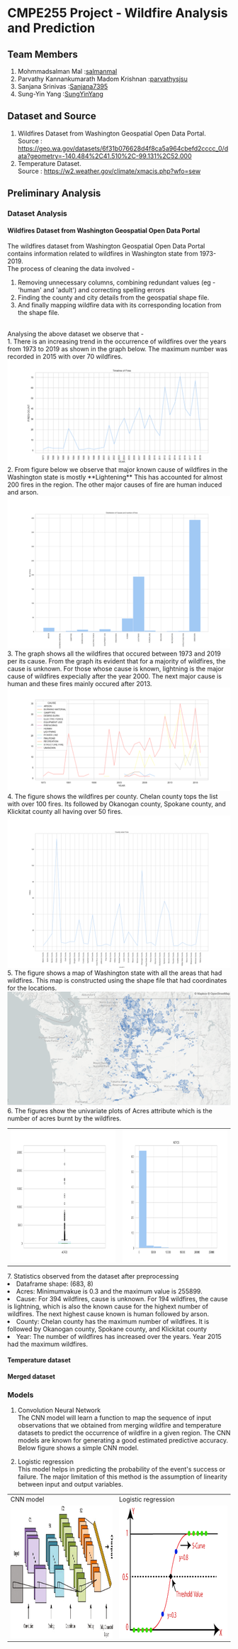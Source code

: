 # CMPE255 Project - Wildfire Analysis and Prediction

## Team Members
1. Mohmmadsalman Mal :[salmanmal](https://github.com/salmanmal)
2. Parvathy Kannankumarath Madom Krishnan :[parvathysjsu](https://github.com/parvathysjsu)
3. Sanjana Srinivas :[Sanjana7395](https://github.com/Sanjana7395)
4. Sung-Yin Yang :[SungYinYang](https://github.com/SungYinYang)

## Dataset and Source
1. Wildfires Dataset from Washington Geospatial Open Data Portal.  
Source : https://geo.wa.gov/datasets/6f31b076628d4f8ca5a964cbefd2cccc_0/data?geometry=-140.484%2C41.510%2C-99.131%2C52.000    
2. Temperature Dataset.     
Source : https://w2.weather.gov/climate/xmacis.php?wfo=sew

## Preliminary Analysis
### Dataset Analysis
#### Wildfires Dataset from Washington Geospatial Open Data Portal 
The wildfires dataset from Washington Geospatial Open Data Portal contains information related to wildfires in Washington state from 1973-2019.<br>
The process of cleaning the data involved - 
1. Removing unnecessary columns, combining redundant values (eg - 'human' and 'adult') and
correcting spelling errors
2. Finding the county and city details from the geospatial shape file.
3. And finally mapping wildfire data with its corresponding location from the shape file.
<br>
Analysing the above dataset we observe that -   <br>
1. There is an increasing trend in the occurrence of wildfires over the years from 1973 to 2019 as shown in the graph below. The maximum number was recorded in 2015 with over 70 wildfires.
<img src="graphs/wildfire_year_wise_chart.png" />
2. From figure below we observe that major known cause of wildfires in the Washington state is mostly **Lightening** This has accounted for almost 200 fires in the region. The other major causes of fire are human induced and arson. 
<img src="graphs/wildfire_causes_chart.png" >
3. The graph shows all the wildfires that occured between 1973 and 2019 per its cause. From the graph its evident that for a majority of wildfires, the cause is unknown. For those whose cause is known, lightning is the major cause of wildfires expecially after the year 2000. The next major cause is human and these fires mainly occured after 2013.
<img src="graphs/wildfire_per_cause.png" />
4. The figure shows the wildfires per county. Chelan county tops the list with over 100 fires. Its followed by Okanogan county, Spokane county, and Klickitat county all having over 50 fires.
<img src="graphs/wildfire_county_wise_chart.png" />
5. The figure shows a map of Washington state with all the areas that had wildfires. This map is constructed using the shape file that had coordinates for the locations.
<img src="graphs/wildfires_map.PNG"  />
6. The figures show the univariate plots of Acres attribute which is the number of acres burnt by the wildfires.
<table>
  <tr>
    <td><img src="graphs/wildfire_boxplot_acres.png"  width=300 height=300/></td>
    <td><img src="graphs/wildfire_hist_acres.png"  width=300 height=300/></td>
  </tr>
 </table>
7. Statistics observed from the dataset after preprocessing<br>
<li>Dataframe shape:  (683, 8) </li>
<li>Acres: Minimumvakue is 0.3 and the maximum value is 255899. </li>
<li>Cause: For 394 wildfires, cause is unknown. For 194 wildfires, the cause is lightning, which is also the known cause for the highext number of wildfires. The next highest cause known is human followed by arson. </li>
<li>County: Chelan county has the maximum number of wildfires. It is followed by Okanogan county, Spokane county, and Klickitat county </li>
<li>Year: The number of wildfires has increased over the years. Year 2015 had the maximum wildfires. </li>


#### Temperature dataset 

#### Merged dataset  

### Models
1. Convolution Neural Network      
The CNN model will learn a function to map the sequence of input observations that we obtained from merging wildfire
and temperature datasets to predict the occurrence of wildfire in a given region. The CNN models are known for 
generating a good estimated predictive accuracy. Below figure shows a simple CNN model.

2. Logistic regression  
This model helps in predicting the probability of the event's success or failure. The major limitation of
this method is the assumption of linearity between input and output variables. 

<table>
  <tr>
    <td>CNN model</td>
    <td>Logistic regression</td>
  </tr>
  <tr>
    <td><img src="graphs/model_images/cnn.png" width=400 height=300></td>
    <td><img src="graphs/model_images/logistic.png" width=400 height=300></td>
  </tr>
 </table>
